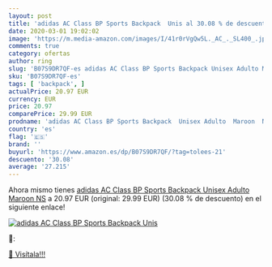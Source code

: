 ```yaml
---
layout: post
title: 'adidas AC Class BP Sports Backpack  Unis al 30.08 % de descuento'
date: 2020-03-01 19:02:02
image: 'https://m.media-amazon.com/images/I/41r0rVgQw5L._AC_._SL400_.jpg'
comments: true
category: ofertas
author: ring
slug: 'B07S9DR7QF-es adidas AC Class BP Sports Backpack Unisex Adulto Maroon NS'
sku: 'B07S9DR7QF-es'
tags: [ 'backpack', ]
actualPrice: 20.97 EUR
currency: EUR
price: 20.97
comparePrice: 29.99 EUR
prodname: 'adidas AC Class BP Sports Backpack  Unisex Adulto  Maroon  NS'
country: 'es'
flag: '🇪🇸'
brand: ''
buyurl: 'https://www.amazon.es/dp/B07S9DR7QF/?tag=tolees-21'
descuento: '30.08'
average: '27.215'
---
```


Ahora mismo tienes [adidas AC Class BP Sports Backpack  Unisex Adulto  Maroon  NS](https://www.amazon.es/dp/B07S9DR7QF/?tag=tolees-21) a 20.97 EUR (original: 29.99 EUR) (30.08 %  de descuento) en el siguiente enlace!

[![adidas AC Class BP Sports Backpack  Unis](https://m.media-amazon.com/images/I/41r0rVgQw5L._AC_._SL400_.jpg)](https://www.amazon.es/dp/B07S9DR7QF/?tag=tolees-21)

🔎:


[🛒 Visítala!!!](https://www.amazon.es/dp/B07S9DR7QF/?tag=tolees-21)
